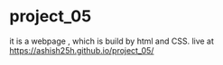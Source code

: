 # project_05
it is a webpage , which is build by html and CSS.
 live at https://ashish25h.github.io/project_05/
